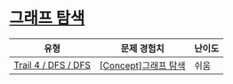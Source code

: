 # [그래프 탐색](https://www.codetree.ai/trails/complete/curated-cards/intro-graph-traversal)

|유형|문제 경험치|난이도|
|---|---|---|
|[Trail 4 / DFS / DFS](https://www.codetree.ai/trail-info/intermediate-low/)|[[Concept]그래프 탐색](https://www.codetree.ai/trails/complete/curated-cards/intro-graph-traversal/)|쉬움|

